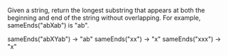 Given a string, return the longest substring that appears at both the beginning and end of the string without overlapping. For example, sameEnds("abXab") is "ab".

sameEnds("abXYab") → "ab"
sameEnds("xx") → "x"
sameEnds("xxx") → "x"